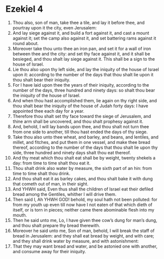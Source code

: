 ﻿# Ezekiel 4
1. Thou also, son of man, take thee a tile, and lay it before thee, and pourtray upon it the city, even Jerusalem: 
2. And lay siege against it, and build a fort against it, and cast a mount against it; set the camp also against it, and set battering rams against it round about. 
3. Moreover take thou unto thee an iron pan, and set it for a wall of iron between thee and the city: and set thy face against it, and it shall be besieged, and thou shalt lay siege against it. This shall be a sign to the house of Israel. 
4. Lie thou also upon thy left side, and lay the iniquity of the house of Israel upon it: according to the number of the days that thou shalt lie upon it thou shalt bear their iniquity. 
5. For I have laid upon thee the years of their iniquity, according to the number of the days, three hundred and ninety days: so shalt thou bear the iniquity of the house of Israel. 
6. And when thou hast accomplished them, lie again on thy right side, and thou shalt bear the iniquity of the house of Judah forty days: I have appointed thee each day for a year. 
7. Therefore thou shalt set thy face toward the siege of Jerusalem, and thine arm shall be uncovered, and thou shalt prophesy against it. 
8. And, behold, I will lay bands upon thee, and thou shalt not turn thee from one side to another, till thou hast ended the days of thy siege. 
9.  Take thou also unto thee wheat, and barley, and beans, and lentiles, and millet, and fitches, and put them in one vessel, and make thee bread thereof, according to the number of the days that thou shalt lie upon thy side, three hundred and ninety days shalt thou eat thereof. 
10. And thy meat which thou shalt eat shall be by weight, twenty shekels a day: from time to time shalt thou eat it. 
11. Thou shalt drink also water by measure, the sixth part of an hin: from time to time shalt thou drink. 
12. And thou shalt eat it as barley cakes, and thou shalt bake it with dung that cometh out of man, in their sight. 
13. And YHWH said, Even thus shall the children of Israel eat their defiled bread among the Gentiles, whither I will drive them. 
14. Then said I, Ah YHWH GOD! behold, my soul hath not been polluted: for from my youth up even till now have I not eaten of that which dieth of itself, or is torn in pieces; neither came there abominable flesh into my mouth. 
15. Then he said unto me, Lo, I have given thee cow’s dung for man’s dung, and thou shalt prepare thy bread therewith. 
16. Moreover he said unto me, Son of man, behold, I will break the staff of bread in Jerusalem: and they shall eat bread by weight, and with care; and they shall drink water by measure, and with astonishment: 
17. That they may want bread and water, and be astonied one with another, and consume away for their iniquity. 
